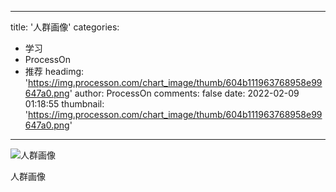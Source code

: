 
---
title: '人群画像'
categories: 
 - 学习
 - ProcessOn
 - 推荐
headimg: 'https://img.processon.com/chart_image/thumb/604b111963768958e99647a0.png'
author: ProcessOn
comments: false
date: 2022-02-09 01:18:55
thumbnail: 'https://img.processon.com/chart_image/thumb/604b111963768958e99647a0.png'
---

<div>   
<img class="thumb" alt="人群画像" src="https://img.processon.com/chart_image/thumb/604b111963768958e99647a0.png" referrerpolicy="no-referrer">
<p>人群画像</p>  
</div>
            